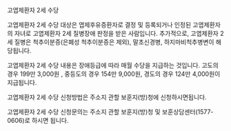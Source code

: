고엽제환자 2세 수당

고엽제환자 2세 수당 대상은 엽제후유증환자로 결정 및 등록되거나 인정된 고엽제환자의 자녀로 고엽제환자 2세 질병장애 판정을 받은 사람입니다. 추가적으로, 고엽제환자 2세 질병은 척추이분증(은폐성 척추이분증은 제외), 말초신경병, 하지마비척추병변이 해당됩니다.

고엽제환자 2세 수당 내용은 장애등급에 따라 매월 수당을 지급하는 것입니다.
고도의 경우 199만 3,000원 , 중등도의 경우 154만 9,000원, 경도의 경우 124만 4,000원이 지급됩니다.

고엽제환자 2세 수당 신청방법은 주소지 관할 보훈지(방)청에 신청하시면됩니다.

고엽제환자 2세 수당 신청문의는 주소지 관할 보훈지(방)청 및 보훈상담센터(1577-0606)로 하시면 됩니다.